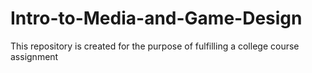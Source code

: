 # Intro-to-Media-and-Game-Design
This repository is created for the purpose of fulfilling a college course assignment
